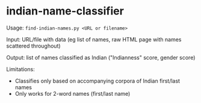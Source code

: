 # indian-name-classifier

Usage: `find-indian-names.py <URL or filename>`

Input: URL/file with data (eg list of names, raw HTML page with names scattered throughout)

Output: list of names classified as Indian ("Indianness" score, gender score)

Limitations:
- Classifies only based on accompanying corpora of Indian first/last names
- Only works for 2-word names (first/last name)
